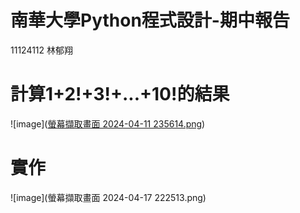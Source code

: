 # 南華大學Python程式設計-期中報告
 11124112 林郁翔
# 計算1+2!+3!+...+10!的結果
![image]([螢幕擷取畫面 2024-04-11 235614.png](https://github.com/chiaiiiiiiiiiiiiiiiiiiiiiii/python/blob/107f53f54d0dee3dde6412d049d85bdd35800c6b/%E8%9E%A2%E5%B9%95%E6%93%B7%E5%8F%96%E7%95%AB%E9%9D%A2%202024-04-11%20235614.png))
# 實作
![image](螢幕擷取畫面 2024-04-17 222513.png)

